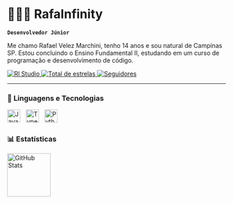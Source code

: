 # 👩🏻‍💻 RafaInfinity

**`Desenvolvedor Júnior`**

Me chamo Rafael Velez Marchini, tenho 14 anos e sou natural de Campinas SP. Estou concluindo o Ensino Fundamental II, estudando em um curso de programação e desenvolvimento de código.

<p align="left">
    <a href="https://discord.gg/wF9XqmFe2S">
        <img 
            alt="Rl Studio" 
            title="Rl Studio" 
            src="https://custom-icon-badges.demolab.com/badge/Rl%20Studio-gray?style=for-the-badge&labelColor=666666&logo=code&logoColor=white"
        />
    </a>
    <a href="https://github.com/RafaInfinity23?tab=repositories&sort=stargazers">
        <img 
            alt="Total de estrelas" 
            title="Total de estrelas GitHub" 
            src="https://custom-icon-badges.demolab.com/github/stars/RafaInfinity23?color=55960c&style=for-the-badge&labelColor=488207&logo=star&label=estrelas"
        />
    </a>
    <a href="https://github.com/RafaInfinity23?tab=followers">
        <img 
            alt="Seguidores" 
            title="Me siga no GitHub" 
            src="https://custom-icon-badges.demolab.com/github/followers/RafaInfinity23?color=236ad3&labelColor=1155ba&style=for-the-badge&logo=github&label=Seguidores&logoColor=white"
        />
    </a>
</p>

---

### 🤖 Linguagens e Tecnologias

<img 
    align="left" 
    alt="JavaScript" 
    title="JavaScript"
    width="30px" 
    style="padding-right: 10px;" 
    src="https://cdn.jsdelivr.net/gh/devicons/devicon@latest/icons/javascript/javascript-original.svg" 
/>
<img 
    align="left" 
    alt="TypeScript"
    title="TypeScript" 
    width="30px" 
    style="padding-right: 10px;" 
    src="https://cdn.jsdelivr.net/gh/devicons/devicon@latest/icons/typescript/typescript-original.svg" 
/>
<img 
    align="left" 
    alt="Python" 
    title="Python"
    width="30px" 
    style="padding-right: 10px;" 
    src="https://cdn.jsdelivr.net/gh/devicons/devicon@latest/icons/python/python-original.svg" 
/>

<br/>
<br/>

### 📊 Estatísticas

<img 
      align="left" 
      alt="GitHub Stats" 
      height="100" 
      src="https://github-readme-stats.vercel.app/api/top-langs/?username=RafaInfinity23&theme=tokyonight&layout=compact&custom_title=Tecnologias&langs_count=9" 
  />

</p>
